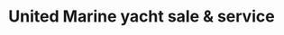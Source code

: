 ---
title: "United Marine yacht sale & service"
url: /wesseling/united-marine-yacht-sale-und-service/
shop: Sport
---